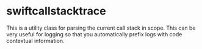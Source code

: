 # swiftcallstacktrace
This is a utility class for parsing the current call stack in scope. This can be very useful for logging so that you automatically prefix logs with code contextual information.
